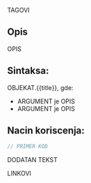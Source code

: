 TAGOVI
## Opis
OPIS

## Sintaksa:
OBJEKAT.{{title}}, gde:
- ARGUMENT je OPIS
- ARGUMENT je OPIS

## Nacin koriscenja:
```js
// PRIMER KOD
```

DODATAN TEKST

LINKOVI